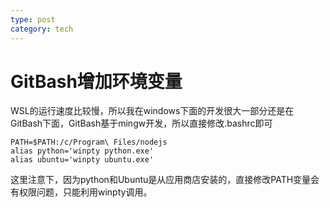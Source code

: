 ```yaml
---
type: post
category: tech
---
```

# GitBash增加环境变量

WSL的运行速度比较慢，所以我在windows下面的开发很大一部分还是在GitBash下面，GitBash基于mingw开发，所以直接修改.bashrc即可

```
PATH=$PATH:/c/Program\ Files/nodejs
alias python='winpty python.exe'
alias ubuntu='winpty ubuntu.exe'
```

这里注意下，因为python和Ubuntu是从应用商店安装的，直接修改PATH变量会有权限问题，只能利用winpty调用。